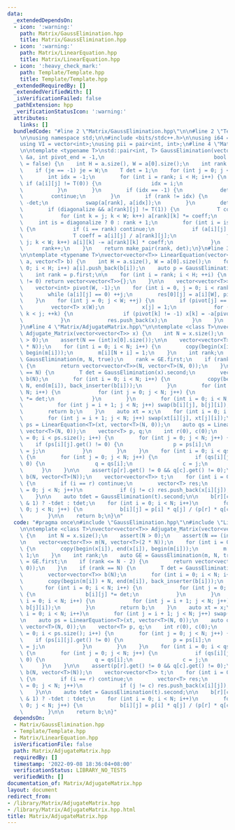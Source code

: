 ```yaml
---
data:
  _extendedDependsOn:
  - icon: ':warning:'
    path: Matrix/GaussElimination.hpp
    title: Matrix/GaussElimination.hpp
  - icon: ':warning:'
    path: Matrix/LinearEquation.hpp
    title: Matrix/LinearEquation.hpp
  - icon: ':heavy_check_mark:'
    path: Template/Template.hpp
    title: Template/Template.hpp
  _extendedRequiredBy: []
  _extendedVerifiedWith: []
  _isVerificationFailed: false
  _pathExtension: hpp
  _verificationStatusIcon: ':warning:'
  attributes:
    links: []
  bundledCode: "#line 2 \"Matrix/GaussElimination.hpp\"\n\n#line 2 \"Template/Template.hpp\"\
    \n\nusing namespace std;\n\n#include <bits/stdc++.h>\n\nusing i64 = long long;\n\
    using VI = vector<int>;\nusing pii = pair<int, int>;\n#line 4 \"Matrix/GaussElimination.hpp\"\
    \n\ntemplate <typename T>\nstd::pair<int, T> GaussElimination(vector<vector<T>>\
    \ &a, int pivot_end = -1,\n                                   bool diagonalize\
    \ = false) {\n    int H = a.size(), W = a[0].size();\n    int rank = 0, je = pivot_end;\n\
    \    if (je == -1) je = W;\n    T det = 1;\n    for (int j = 0; j < je; j++) {\n\
    \        int idx = -1;\n        for (int i = rank; i < H; i++) {\n           \
    \ if (a[i][j] != T(0)) {\n                idx = i;\n                break;\n \
    \           }\n        }\n        if (idx == -1) {\n            det = 0;\n   \
    \         continue;\n        }\n        if (rank != idx) {\n            det =\
    \ -det;\n            swap(a[rank], a[idx]);\n        }\n        det *= a[rank][j];\n\
    \        if (diagonalize && a[rank][j] != T(1)) {\n            T coeff = a[rank][j].inverse();\n\
    \            for (int k = j; k < W; k++) a[rank][k] *= coeff;\n        }\n   \
    \     int is = diagonalize ? 0 : rank + 1;\n        for (int i = is; i < H; i++)\
    \ {\n            if (i == rank) continue;\n            if (a[i][j] != T(0)) {\n\
    \                T coeff = a[i][j] / a[rank][j];\n                for (int k =\
    \ j; k < W; k++) a[i][k] -= a[rank][k] * coeff;\n            }\n        }\n  \
    \      rank++;\n    }\n    return make_pair(rank, det);\n}\n#line 3 \"Matrix/LinearEquation.hpp\"\
    \n\ntemplate <typename T>\nvector<vector<T>> LinearEquation(vector<vector<T>>\
    \ a, vector<T> b) {\n    int H = a.size(), W = a[0].size();\n    for (int i =\
    \ 0; i < H; i++) a[i].push_back(b[i]);\n    auto p = GaussElimination(a, W, true);\n\
    \    int rank = p.first;\n\n    for (int i = rank; i < H; ++i) {\n        if (a[i][W]\
    \ != 0) return vector<vector<T>>{};\n    }\n\n    vector<vector<T>> res(1, vector<T>(W));\n\
    \    vector<int> pivot(W, -1);\n    for (int i = 0, j = 0; i < rank; ++i) {\n\
    \        while (a[i][j] == 0) ++j;\n        res[0][j] = a[i][W], pivot[j] = i;\n\
    \    }\n    for (int j = 0; j < W; ++j) {\n        if (pivot[j] == -1) {\n   \
    \         vector<T> x(W);\n            x[j] = 1;\n            for (int k = 0;\
    \ k < j; ++k) {\n                if (pivot[k] != -1) x[k] = -a[pivot[k]][j];\n\
    \            }\n            res.push_back(x);\n        }\n    }\n    return res;\n\
    }\n#line 4 \"Matrix/AdjugateMatrix.hpp\"\n\ntemplate <class T>\nvector<vector<T>>\
    \ Adjugate_Matrix(vector<vector<T>> x) {\n    int N = x.size();\n    assert(N\
    \ > 0);\n    assert(N == (int)x[0].size());\n\n    vector<vector<T>> m(N, vector<T>(2\
    \ * N));\n    for (int i = 0; i < N; i++) {\n        copy(begin(x[i]), end(x[i]),\
    \ begin(m[i]));\n        m[i][N + i] = 1;\n    }\n    int rank;\n    auto GE =\
    \ GaussElimination(m, N, true);\n    rank = GE.first;\n    if (rank <= N - 2)\
    \ {\n        return vector<vector<T>>(N, vector<T>(N, 0));\n    }\n    if (rank\
    \ == N) {\n        T det = GaussElimination(x).second;\n        vector<vector<T>>\
    \ b(N);\n        for (int i = 0; i < N; i++) {\n            copy(begin(m[i]) +\
    \ N, end(m[i]), back_inserter(b[i]));\n        }\n        for (int i = 0; i <\
    \ N; i++) {\n            for (int j = 0; j < N; j++) {\n                b[i][j]\
    \ *= det;\n            }\n        }\n        for (int i = 0; i < N; i++) {\n \
    \           for (int j = i + 1; j < N; j++) swap(b[i][j], b[j][i]);\n        }\n\
    \        return b;\n    }\n    auto xt = x;\n    for (int i = 0; i < N; i++)\n\
    \        for (int j = i + 1; j < N; j++) swap(xt[i][j], xt[j][i]);\n\n    auto\
    \ ps = LinearEquation<T>(xt, vector<T>(N, 0));\n    auto qs = LinearEquation<T>(x,\
    \ vector<T>(N, 0));\n    vector<T> p, q;\n    int r(0), c(0);\n    for (int i\
    \ = 0; i < ps.size(); i++) {\n        for (int j = 0; j < N; j++) {\n        \
    \    if (ps[i][j].get() != 0) {\n                p = ps[i];\n                r\
    \ = j;\n            }\n        }\n    }\n    for (int i = 0; i < qs.size(); i++)\
    \ {\n        for (int j = 0; j < N; j++) {\n            if (qs[i][j].get() !=\
    \ 0) {\n                q = qs[i];\n                c = j;\n            }\n  \
    \      }\n    }\n\n    assert(p[r].get() != 0 && q[c].get() != 0);\n\n    vector<vector<T>>\
    \ b(N, vector<T>(N));\n    vector<vector<T>> t;\n    for (int i = 0; i < N; i++)\
    \ {\n        if (i == r) continue;\n        vector<T> res;\n        for (int j\
    \ = 0; j < N; j++)\n            if (j != c) res.push_back(x[i][j]);\n        t.push_back(res);\n\
    \    }\n\n    auto tdet = GaussElimination(t).second;\n\n    b[r][c] = ((r + c)\
    \ & 1) ? -tdet : tdet;\n    for (int i = 0; i < N; i++)\n        for (int j =\
    \ 0; j < N; j++) {\n            b[i][j] = p[i] * q[j] / (p[r] * q[c]) * b[r][c];\n\
    \        }\n\n    return b;\n}\n"
  code: "#pragma once\n#include \"GaussElimination.hpp\"\n#include \"LinearEquation.hpp\"\
    \n\ntemplate <class T>\nvector<vector<T>> Adjugate_Matrix(vector<vector<T>> x)\
    \ {\n    int N = x.size();\n    assert(N > 0);\n    assert(N == (int)x[0].size());\n\
    \n    vector<vector<T>> m(N, vector<T>(2 * N));\n    for (int i = 0; i < N; i++)\
    \ {\n        copy(begin(x[i]), end(x[i]), begin(m[i]));\n        m[i][N + i] =\
    \ 1;\n    }\n    int rank;\n    auto GE = GaussElimination(m, N, true);\n    rank\
    \ = GE.first;\n    if (rank <= N - 2) {\n        return vector<vector<T>>(N, vector<T>(N,\
    \ 0));\n    }\n    if (rank == N) {\n        T det = GaussElimination(x).second;\n\
    \        vector<vector<T>> b(N);\n        for (int i = 0; i < N; i++) {\n    \
    \        copy(begin(m[i]) + N, end(m[i]), back_inserter(b[i]));\n        }\n \
    \       for (int i = 0; i < N; i++) {\n            for (int j = 0; j < N; j++)\
    \ {\n                b[i][j] *= det;\n            }\n        }\n        for (int\
    \ i = 0; i < N; i++) {\n            for (int j = i + 1; j < N; j++) swap(b[i][j],\
    \ b[j][i]);\n        }\n        return b;\n    }\n    auto xt = x;\n    for (int\
    \ i = 0; i < N; i++)\n        for (int j = i + 1; j < N; j++) swap(xt[i][j], xt[j][i]);\n\
    \n    auto ps = LinearEquation<T>(xt, vector<T>(N, 0));\n    auto qs = LinearEquation<T>(x,\
    \ vector<T>(N, 0));\n    vector<T> p, q;\n    int r(0), c(0);\n    for (int i\
    \ = 0; i < ps.size(); i++) {\n        for (int j = 0; j < N; j++) {\n        \
    \    if (ps[i][j].get() != 0) {\n                p = ps[i];\n                r\
    \ = j;\n            }\n        }\n    }\n    for (int i = 0; i < qs.size(); i++)\
    \ {\n        for (int j = 0; j < N; j++) {\n            if (qs[i][j].get() !=\
    \ 0) {\n                q = qs[i];\n                c = j;\n            }\n  \
    \      }\n    }\n\n    assert(p[r].get() != 0 && q[c].get() != 0);\n\n    vector<vector<T>>\
    \ b(N, vector<T>(N));\n    vector<vector<T>> t;\n    for (int i = 0; i < N; i++)\
    \ {\n        if (i == r) continue;\n        vector<T> res;\n        for (int j\
    \ = 0; j < N; j++)\n            if (j != c) res.push_back(x[i][j]);\n        t.push_back(res);\n\
    \    }\n\n    auto tdet = GaussElimination(t).second;\n\n    b[r][c] = ((r + c)\
    \ & 1) ? -tdet : tdet;\n    for (int i = 0; i < N; i++)\n        for (int j =\
    \ 0; j < N; j++) {\n            b[i][j] = p[i] * q[j] / (p[r] * q[c]) * b[r][c];\n\
    \        }\n\n    return b;\n}"
  dependsOn:
  - Matrix/GaussElimination.hpp
  - Template/Template.hpp
  - Matrix/LinearEquation.hpp
  isVerificationFile: false
  path: Matrix/AdjugateMatrix.hpp
  requiredBy: []
  timestamp: '2022-09-08 18:36:04+08:00'
  verificationStatus: LIBRARY_NO_TESTS
  verifiedWith: []
documentation_of: Matrix/AdjugateMatrix.hpp
layout: document
redirect_from:
- /library/Matrix/AdjugateMatrix.hpp
- /library/Matrix/AdjugateMatrix.hpp.html
title: Matrix/AdjugateMatrix.hpp
---
```

